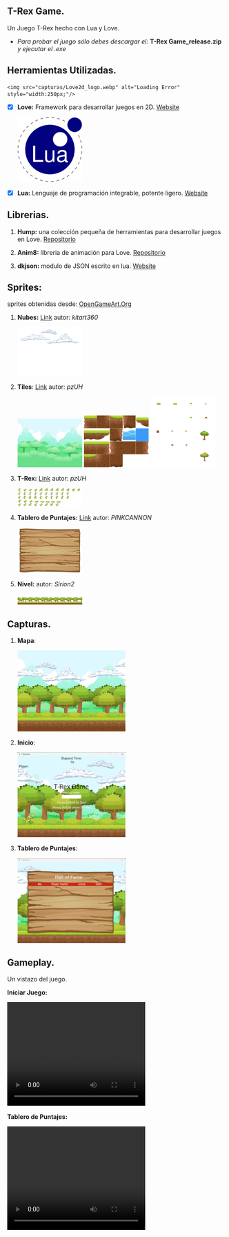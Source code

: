## T-Rex Game.
Un Juego T-Rex hecho con Lua y Love.

* *Para probar el juego sólo debes descargar el:* **T-Rex Game_release.zip** *y ejecutar el .exe*

## Herramientas Utilizadas.

    <img src="capturas/Love2d_logo.webp" alt="Loading Error" style="width:250px;"/>

- [x] **Love:** Framework para desarrollar juegos en 2D.
[Website](https://love2d.org/)

    <img src="capturas/Lua-logo.webp" alt="Loading Error" style="width:150px;"/>

- [x] **Lua:** Lenguaje de programación integrable, potente ligero.
[Website](https://www.lua.org/)

## Librerias.
1. **Hump:** una colección pequeña de herramientas para desarrollar juegos en Love. 
[Repositorio](https://github.com/vrld/hump)

2. **Anim8:** libreria de animación para Love. 
[Repositorio](https://github.com/kikito/anim8)

3. **dkjson:** modulo de JSON escrito en lua. 
[Website](http://dkolf.de/dkjson-lua/)

## Sprites:
sprites obtenidas desde: [OpenGameArt.Org](https://opengameart.org/)

1. **Nubes:** [Link](https://opengameart.org/content/2d-clouds) autor: *kitart360*

    <img src="capturas/CLOUD.webp" alt="Loading Error" style="width:150px;"/>

2. **Tiles**: [Link](https://opengameart.org/content/free-platformer-game-tileset) autor: *pzUH*

    <img src="capturas/background.webp" alt="Loading Error" style="width:150px;"/>

    <img src="capturas/terrain_grid.webp" alt="Loading Error" style="width:150px;"/>

    <img src="capturas/obstacles_grid.webp" alt="Loading Error" style="width:150px;"/>

3. **T-Rex:** [Link](https://opengameart.org/content/free-platformer-game-tileset) autor: *pzUH*

    <img src="capturas/sprite_sheet.webp" alt="Loading Error" style="width:150px;"/>

4. **Tablero de Puntajes:** [Link](https://opengameart.org/content/game-wood-panel) autor: *PINKCANNON*

    <img src="capturas/woodPanel.webp" alt="Loading Error" style="width:150px;"/>

5. **Nivel:** autor: *Sirion2*
    
    <img src="capturas/level.webp" alt="Loading Error" style="width:150px;"/>

## Capturas.

1. **Mapa**:

    <img src="capturas/Game_level.webp" alt="Loading Error" style="width:250px;"/>

2. **Inicio**:

    <img src="capturas/Game.webp" alt="Loading Error" style="width:250px;"/>

3. **Tablero de Puntajes**:
    
    <img src="capturas/ScoreBoard.webp" alt="Loading Error" style="width:250px;"/>

## Gameplay.
Un vistazo del juego.

**Iniciar Juego:**

<video loop width="320" height="240" controls>
  <source src="capturas/Gameplay.webm" type="video/webm">
  loading Error
</video>

**Tablero de Puntajes:**

<video loop width="320" height="240" controls>
  <source src="capturas/Score show.webm" type="video/webm">
  loading Error
</video>
